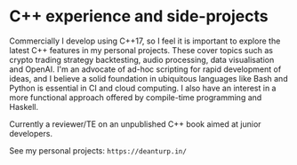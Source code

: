 # C++ experience and side-projects

Commercially I develop using C++17, so I feel it is important to explore the latest C++ features in my personal projects. These cover topics such as crypto trading strategy backtesting, audio processing, data visualisation and OpenAI. I'm an advocate of ad-hoc scripting for rapid development of ideas, and I believe a solid foundation in ubiquitous languages like Bash and Python is essential in CI and cloud computing. I also have an interest in a more functional approach offered by compile-time programming and Haskell.

Currently a reviewer/TE on an unpublished C++ book aimed at junior developers.

See my personal projects: `https://deanturp.in/`

